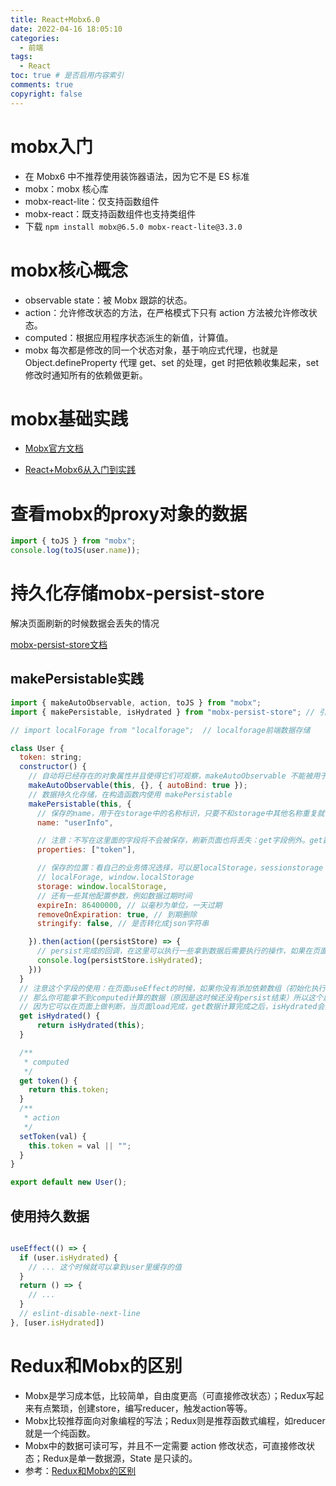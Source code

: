 ```yaml
---
title: React+Mobx6.0 
date: 2022-04-16 18:05:10
categories:
  - 前端
tags:
  - React
toc: true # 是否启用内容索引
comments: true
copyright: false
---
```

# mobx入门

- 在 Mobx6 中不推荐使用装饰器语法，因为它不是 ES 标准
- mobx：mobx 核心库
- mobx-react-lite：仅支持函数组件
- mobx-react：既支持函数组件也支持类组件
- 下载 `npm install mobx@6.5.0 mobx-react-lite@3.3.0`

# mobx核心概念

- observable state：被 Mobx 跟踪的状态。
- action：允许修改状态的方法，在严格模式下只有 action 方法被允许修改状态。
- computed：根据应用程序状态派生的新值，计算值。
- mobx 每次都是修改的同一个状态对象，基于响应式代理，也就是 Object.defineProperty 代理 get、set 的处理，get 时把依赖收集起来，set 修改时通知所有的依赖做更新。

# mobx基础实践

- [Mobx官方文档](https://zh.mobx.js.org/observable-state.html)

- [React+Mobx6从入门到实践](https://juejin.cn/post/7063329425948934180)

# 查看mobx的proxy对象的数据

```js
import { toJS } from "mobx";
console.log(toJS(user.name));
```

# 持久化存储mobx-persist-store

解决页面刷新的时候数据会丢失的情况

[mobx-persist-store文档](https://github.com/quarrant/mobx-persist-store)

## makePersistable实践

```js
import { makeAutoObservable, action, toJS } from "mobx";
import { makePersistable, isHydrated } from "mobx-persist-store"; // 引入相关api

// import localForage from "localforage";  // localforage前端数据存储

class User {
  token: string;
  constructor() {
    // 自动将已经存在的对象属性并且使得它们可观察，makeAutoObservable 不能被用于带有super的类或子类。
    makeAutoObservable(this, {}, { autoBind: true });
    // 数据持久化存储，在构造函数内使用 makePersistable
    makePersistable(this, {
      // 保存的name，用于在storage中的名称标识，只要不和storage中其他名称重复就可以
      name: "userInfo",

      // 注意：不写在这里面的字段将不会被保存，刷新页面也将丢失：get字段例外。get数据会在数据返回后再自动计算
      properties: ["token"],

      // 保存的位置：看自己的业务情况选择，可以是localStorage，sessionstorage
      // localForage, window.localStorage
      storage: window.localStorage,
      // 还有一些其他配置参数，例如数据过期时间
      expireIn: 86400000, // 以毫秒为单位，一天过期
      removeOnExpiration: true, // 到期删除
      stringify: false, // 是否转化成json字符串

    }).then(action((persistStore) => {
      // persist完成的回调，在这里可以执行一些拿到数据后需要执行的操作，如果在页面上要判断是否成persist，使用isHydrated
      console.log(persistStore.isHydrated);
    }))
  }
  // 注意这个字段的使用：在页面useEffect的时候，如果你没有添加依赖数组（初始化执行）
  // 那么你可能拿不到computed计算的数据（原因是这时候还没有persist结束）所以这个属性还是比较重要的
  // 因为它可以在页面上做判断，当页面load完成，get数据计算完成之后，isHydrated会置为true
  get isHydrated() {
      return isHydrated(this);
  }

  /**
   * computed
   */
  get token() {
    return this.token;
  }
  /**
   * action
   */
  setToken(val) {
    this.token = val || "";
  }
}

export default new User();
```

## 使用持久数据

```js

useEffect(() => {
  if (user.isHydrated) {
    // ... 这个时候就可以拿到user里缓存的值
  }
  return () => {
    // ... 
  }
  // eslint-disable-next-line 
}, [user.isHydrated])
```

# Redux和Mobx的区别

- Mobx是学习成本低，比较简单，自由度更高（可直接修改状态）；Redux写起来有点繁琐，创建store，编写reducer，触发action等等。
- Mobx比较推荐面向对象编程的写法；Redux则是推荐函数式编程，如reducer就是一个纯函数。
- Mobx中的数据可读可写，并且不一定需要 action 修改状态，可直接修改状态；Redux是单一数据源，State 是只读的。
- 参考：[Redux和Mobx的区别](https://juejin.cn/post/6844903562095362056)
